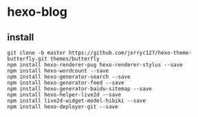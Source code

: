 # hexo-blog

## install

    git clone -b master https://github.com/jerryc127/hexo-theme-butterfly.git themes/butterfly
    npm install hexo-renderer-pug hexo-renderer-stylus --save
    npm install hexo-wordcount --save
    npm install hexo-generator-search --save
    npm install hexo-generator-feed --save
    npm install hexo-generator-baidu-sitemap --save
    npm install hexo-helper-live2d --save
    npm install live2d-widget-model-hibiki --save
    npm install hexo-deployer-git --save